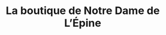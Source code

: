 ---
title: "La boutique de Notre Dame de L’Épine"
url: /lepine/la-boutique-de-notre-dame-de-lepine/
shop: religion
---